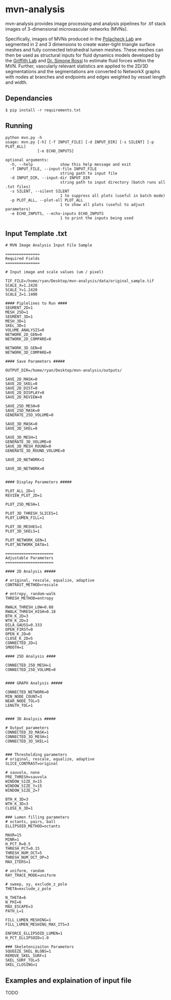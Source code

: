 # mvn-analysis
mvn-analysis provides image processing and analysis pipelines for .tif stack images of 3-dimensional microvascular networks (MVNs). 

Specifically, images of MVNs produced in the [Polacheck Lab](https://www.polachecklaboratory.com/ "Polacheck Group Page") are segmented in 2 and 3 dimensions to create water-tight triangle surface meshes and fully connected tetrahedral lumen meshes. These meshes can then be used as structural inputs for fluid dynamics models developed by the [Griffith Lab](http://griffith.web.unc.edu/ "Griffith Group Page") and [Dr. Simone Rossi](https://github.com/rossisimone/beatit "Rossi Github Repository") to estimate fluid forces within the MVN. Further, vascularly relevant statistics are applied to the 2D/3D segmentations and the segmentations are converted to NetworkX graphs with nodes at branches and endpoints and edges weighted by vessel length and width.

## Dependancies
```
$ pip install -r requirements.txt
```

## Running
```
python mvn.py -h
usage: mvn.py [-h] [-f INPUT_FILE] [-d INPUT_DIR] [-s SILENT] [-p PLOT_ALL]
              [-e ECHO_INPUTS]

optional arguments:
  -h, --help            show this help message and exit
  -f INPUT_FILE, --input-file INPUT_FILE
                        string path to input file
  -d INPUT_DIR, --input-dir INPUT_DIR
                        string path to input directory (batch runs all .txt files)
  -s SILENT, --silent SILENT
                        1 to suppress all plots (useful in batch mode)
  -p PLOT_ALL, --plot-all PLOT_ALL
                        1 to show all plots (useful to adjust parameters)
  -e ECHO_INPUTS, --echo-inputs ECHO_INPUTS
                        1 to print the inputs being used

```
## Input Template .txt
```
# MVN Image Analysis Input File Sample

===============
Required Fields
===============

# Input image and scale values (um / pixel)

TIF_FILE=/home/ryan/Desktop/mvn-analysis/data/original_sample.tif
SCALE_X=1.2420
SCALE_Y=1.2420
SCALE_Z=1.1400

#### Piplelines to Run ####
SEGMENT_2D=1
MESH_25D=1
SEGMENT_3D=1
MESH_3D=1
SKEL_3D=1
VOLUME_ANALYSIS=0
NETWORK_2D_GEN=0
NETWORK_2D_COMPARE=0

NETWORK_3D_GEN=0
NETWORK_3D_COMPARE=0

#### Save Parameters #####

OUTPUT_DIR=/home/ryan/Desktop/mvn-analysis/outputs/

SAVE_2D_MASK=0
SAVE_2D_SKEL=0
SAVE_2D_DIST=0
SAVE_2D_DISPLAY=0
SAVE_2D_REVIEW=0

SAVE_25D_MESH=0
SAVE_25D_MASK=0
GENERATE_25D_VOLUME=0

SAVE_3D_MASK=0
SAVE_3D_SKEL=0

SAVE_3D_MESH=1
GENERATE_3D_VOLUME=0
SAVE_3D_MESH_ROUND=0
GENERATE_3D_ROUND_VOLUME=0

SAVE_2D_NETWORK=1

SAVE_3D_NETWORK=0


#### Display Parameters #####

PLOT_ALL_2D=1
REVIEW_PLOT_2D=1

PLOT_25D_MESH=1

PLOT_3D_THRESH_SLICES=1
PLOT_LUMEN_FILL=1

PLOT_3D_MESHES=1
PLOT_3D_SKELS=1

PLOT_NETWORK_GEN=1
PLOT_NETWORK_DATA=1

=====================
Adjustable Parameters
=====================

#### 2D Analysis #####

# original, rescale, equalize, adaptive
CONTRAST_METHOD=rescale

# entropy, random-walk
THRESH_METHOD=entropy

RWALK_THRESH_LOW=0.08
RWALK_THRESH_HIGH=0.18
BTH_K_2D=3
WTH_K_2D=3
DILA_GAUSS=0.333
OPEN_FIRST=0
OPEN_K_2D=0
CLOSE_K_2D=5
CONNECTED_2D=1
SMOOTH=1

#### 25D Analysis ####

CONNECTED_25D_MESH=1
CONNECTED_25D_VOLUME=0


#### GRAPH Analysis #####

CONNECTED_NETWORK=0
MIN_NODE_COUNT=3
NEAR_NODE_TOL=5
LENGTH_TOL=1


#### 3D Analysis #####

# Output parameters
CONNECTED_3D_MASK=1
CONNECTED_3D_MESH=1
CONNECTED_3D_SKEL=1


### Thresholding parameters
# original, rescale, equalize, adaptive
SLICE_CONTRAST=original

# sauvola, none
PRE_THRESH=sauvola
WINDOW_SIZE_X=15
WINDOW_SIZE_Y=15
WINDOW_SIZE_Z=7

BTH_K_3D=3
WTH_K_3D=3
CLOSE_K_3D=1

### Lumen filling parameters
# octants, pairs, ball
ELLIPSOID_METHOD=octants

MAXR=15
MINR=1
H_PCT_R=0.5
THRESH_PCT=0.15
THRESH_NUM_OCT=5
THRESH_NUM_OCT_OP=3
MAX_ITERS=1

# uniform, random
RAY_TRACE_MODE=uniform

# sweep, xy, exclude_z_pole
THETA=exclude_z_pole

N_THETA=6
N_PHI=6
MAX_ESCAPE=3
PATH_L=1

FILL_LUMEN_MESHING=1
FILL_LUMEN_MESHING_MAX_ITS=3

ENFORCE_ELLIPSOID_LUMEN=1
H_PCT_ELLIPSOID=1.0

### Skeletonizaiton Parameters
SQUEEZE_SKEL_BLOBS=1
REMOVE_SKEL_SURF=1
SKEL_SURF_TOL=5
SKEL_CLOSING=1

```

## Examples and explaination of input file
TODO
